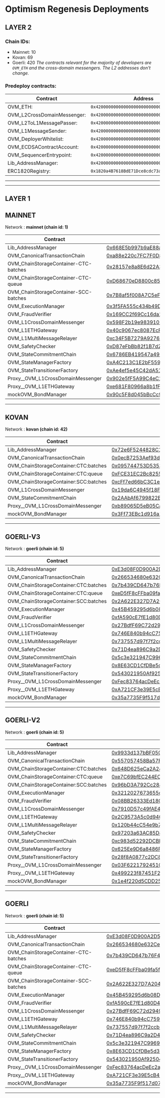 # Optimism Regenesis Deployments
## LAYER 2

### Chain IDs:
- Mainnet: 10
- Kovan: 69
- Goerli: 420
*The contracts relevant for the majority of developers are `OVM_ETH` and the cross-domain messengers. The L2 addresses don't change.*

### Predeploy contracts:
|Contract|Address|
|--|--|
|OVM_ETH: | `0x4200000000000000000000000000000000000006`
|OVM_L2CrossDomainMessenger: | `0x4200000000000000000000000000000000000007`
|OVM_L2ToL1MessagePasser: | `0x4200000000000000000000000000000000000000`
|OVM_L1MessageSender: | `0x4200000000000000000000000000000000000001`
|OVM_DeployerWhitelist: | `0x4200000000000000000000000000000000000002`
|OVM_ECDSAContractAccount: | `0x4200000000000000000000000000000000000003`
|OVM_SequencerEntrypoint: | `0x4200000000000000000000000000000000000005`
|Lib_AddressManager: | `0x4200000000000000000000000000000000000008`
|ERC1820Registry: | `0x1820a4B7618BdE71Dce8cdc73aAB6C95905faD24`

---
---

## LAYER 1

## MAINNET

Network : __mainnet (chain id: 1)__

|Contract|Address|
|--|--|
|Lib_AddressManager|[0x668E5b997b9aE88a56cd40409119d4Db9e6d752E](https://etherscan.io/address/0x668E5b997b9aE88a56cd40409119d4Db9e6d752E)|
|OVM_CanonicalTransactionChain|[0xa88e220c7FC7F0D845D2624a5dF1DfD6874B9a44](https://etherscan.io/address/0xa88e220c7FC7F0D845D2624a5dF1DfD6874B9a44)|
|OVM_ChainStorageContainer-CTC-batches|[0x28157e8a8E6d22A367c63Ad61dD56d9E6bDCE905](https://etherscan.io/address/0x28157e8a8E6d22A367c63Ad61dD56d9E6bDCE905)|
|OVM_ChainStorageContainer-CTC-queue|[0xD68670eD8800c856613FD3e4C55539A2Ff53cCb3](https://etherscan.io/address/0xD68670eD8800c856613FD3e4C55539A2Ff53cCb3)|
|OVM_ChainStorageContainer-SCC-batches|[0x7B8af5f008A7C5eFD319e68Fd5C9A68008519Caf](https://etherscan.io/address/0x7B8af5f008A7C5eFD319e68Fd5C9A68008519Caf)|
|OVM_ExecutionManager|[0x3f5FA555c434b49D946042955013966Fd108DaC3](https://etherscan.io/address/0x3f5FA555c434b49D946042955013966Fd108DaC3)|
|OVM_FraudVerifier|[0x169CC2f69Cc16da17B71Df2dce6161ef57991bB9](https://etherscan.io/address/0x169CC2f69Cc16da17B71Df2dce6161ef57991bB9)|
|OVM_L1CrossDomainMessenger|[0x598F2b19e983910529affAb7D219724a019339CC](https://etherscan.io/address/0x598F2b19e983910529affAb7D219724a019339CC)|
|OVM_L1ETHGateway|[0x40c9067ec8087EcF101FC10d2673636955b81A32](https://etherscan.io/address/0x40c9067ec8087EcF101FC10d2673636955b81A32)|
|OVM_L1MultiMessageRelayer|[0xc34F5B7279A9276A9D02491c59630fa725B7c36B](https://etherscan.io/address/0xc34F5B7279A9276A9D02491c59630fa725B7c36B)|
|OVM_SafetyChecker|[0xD87eFbBb82f1B7d25469641ee2E0E513f144394C](https://etherscan.io/address/0xD87eFbBb82f1B7d25469641ee2E0E513f144394C)|
|OVM_StateCommitmentChain|[0x6786EB419547a4902d285F70c6acDbC9AefAdB6F](https://etherscan.io/address/0x6786EB419547a4902d285F70c6acDbC9AefAdB6F)|
|OVM_StateManagerFactory|[0xA4C213C1E2bF5594baB0BCdF071ed5B0E946b19e](https://etherscan.io/address/0xA4C213C1E2bF5594baB0BCdF071ed5B0E946b19e)|
|OVM_StateTransitionerFactory|[0xAe4ef5e45C42dA513d2B48E184B64A05c18d8154](https://etherscan.io/address/0xAe4ef5e45C42dA513d2B48E184B64A05c18d8154)|
|Proxy__OVM_L1CrossDomainMessenger|[0x902e5fF5A99C4eC1C21bbab089fdabE32EF0A5DF](https://etherscan.io/address/0x902e5fF5A99C4eC1C21bbab089fdabE32EF0A5DF)|
|Proxy__OVM_L1ETHGateway|[0xe681F80966a8b1fFadECf8068bD6F99034791c95](https://etherscan.io/address/0xe681F80966a8b1fFadECf8068bD6F99034791c95)|
|mockOVM_BondManager|[0x90c5F8d045bBcCc99d907f30E8707F06D95d065b](https://etherscan.io/address/0x90c5F8d045bBcCc99d907f30E8707F06D95d065b)|
---
## KOVAN

Network : __kovan (chain id: 42)__

|Contract|Address|
|--|--|
|Lib_AddressManager|[0x72e6F5244828C10737cbC9659378B207246D26B2](https://kovan.etherscan.io/address/0x72e6F5244828C10737cbC9659378B207246D26B2)|
|OVM_CanonicalTransactionChain|[0x0ecB7253Aef93dD936E2a9BCEb49bc2fA683Ee65](https://kovan.etherscan.io/address/0x0ecB7253Aef93dD936E2a9BCEb49bc2fA683Ee65)|
|OVM_ChainStorageContainer:CTC:batches|[0x095744753D5353C1FC43EFb1ab81D06f3e2F4630](https://kovan.etherscan.io/address/0x095744753D5353C1FC43EFb1ab81D06f3e2F4630)|
|OVM_ChainStorageContainer:CTC:queue|[0xFCE31EC2Bc82553FaA4A9a6DF36c9b0DFDAdD4B8](https://kovan.etherscan.io/address/0xFCE31EC2Bc82553FaA4A9a6DF36c9b0DFDAdD4B8)|
|OVM_ChainStorageContainer:SCC:batches|[0xcFf7ed66bC3C1eA64c6394FEBb2408D16c6cBC5E](https://kovan.etherscan.io/address/0xcFf7ed66bC3C1eA64c6394FEBb2408D16c6cBC5E)|
|OVM_L1CrossDomainMessenger|[0x19da6C4945f18F5E720054FECC50D6b5E015bd40](https://kovan.etherscan.io/address/0x19da6C4945f18F5E720054FECC50D6b5E015bd40)|
|OVM_StateCommitmentChain|[0x2AAbAf6799822Efc77865401E05CE02897ecf520](https://kovan.etherscan.io/address/0x2AAbAf6799822Efc77865401E05CE02897ecf520)|
|Proxy__OVM_L1CrossDomainMessenger|[0xb89065D5eB05Cac554FDB11fC764C679b4202322](https://kovan.etherscan.io/address/0xb89065D5eB05Cac554FDB11fC764C679b4202322)|
|mockOVM_BondManager|[0x3Ff73EBc1d916a1A976521160ad92dFDF6a06d1f](https://kovan.etherscan.io/address/0x3Ff73EBc1d916a1A976521160ad92dFDF6a06d1f)|
---
## GOERLI-V3

Network : __goerli (chain id: 5)__

|Contract|Address|
|--|--|
|Lib_AddressManager|[0xE3d08F0D900A2D53cB794cf82d7127764BcC3092](https://goerli.etherscan.io/address/0xE3d08F0D900A2D53cB794cf82d7127764BcC3092)|
|OVM_CanonicalTransactionChain|[0x266534680e632Ce9425d8E5a991C43B3531C7818](https://goerli.etherscan.io/address/0x266534680e632Ce9425d8E5a991C43B3531C7818)|
|OVM_ChainStorageContainer:CTC:batches|[0x7b439CD647b76F45252858C19093a53b4c5FD4B4](https://goerli.etherscan.io/address/0x7b439CD647b76F45252858C19093a53b4c5FD4B4)|
|OVM_ChainStorageContainer:CTC:queue|[0xeD5fF8cFFba09fa5fF3104a63bA321733c4553d9](https://goerli.etherscan.io/address/0xeD5fF8cFFba09fa5fF3104a63bA321733c4553d9)|
|OVM_ChainStorageContainer:SCC:batches|[0x2A622E327D7A204b39355202d41BD9B752C8df54](https://goerli.etherscan.io/address/0x2A622E327D7A204b39355202d41BD9B752C8df54)|
|OVM_ExecutionManager|[0x45B459295d6b08D7dA3B9daae541D5F75E1CF818](https://goerli.etherscan.io/address/0x45B459295d6b08D7dA3B9daae541D5F75E1CF818)|
|OVM_FraudVerifier|[0xfA590cE7fE1d80D4b286e23f3f6e9f9357D6A90b](https://goerli.etherscan.io/address/0xfA590cE7fE1d80D4b286e23f3f6e9f9357D6A90b)|
|OVM_L1CrossDomainMessenger|[0x27BdfF69C72d29493bfD2152DbE28657f8Ddd5df](https://goerli.etherscan.io/address/0x27BdfF69C72d29493bfD2152DbE28657f8Ddd5df)|
|OVM_L1ETHGateway|[0x746E840b94cC75921D1cb620b83CFd0C658B2852](https://goerli.etherscan.io/address/0x746E840b94cC75921D1cb620b83CFd0C658B2852)|
|OVM_L1MultiMessageRelayer|[0x737557d97f7f2ccb0263C4b55f0D735D52c2D385](https://goerli.etherscan.io/address/0x737557d97f7f2ccb0263C4b55f0D735D52c2D385)|
|OVM_SafetyChecker|[0x71D4ea896C9a2D4a973CC5c7E347B6707691ECa0](https://goerli.etherscan.io/address/0x71D4ea896C9a2D4a973CC5c7E347B6707691ECa0)|
|OVM_StateCommitmentChain|[0x5c3e321947C99698027108351ee736823Bd157D8](https://goerli.etherscan.io/address/0x5c3e321947C99698027108351ee736823Bd157D8)|
|OVM_StateManagerFactory|[0x8E63CD1CfDBe5d34a7a91B97E0A2AeA23D0e585D](https://goerli.etherscan.io/address/0x8E63CD1CfDBe5d34a7a91B97E0A2AeA23D0e585D)|
|OVM_StateTransitionerFactory|[0x543021950Af9250443EEdc681755e0bdBd3Fc81d](https://goerli.etherscan.io/address/0x543021950Af9250443EEdc681755e0bdBd3Fc81d)|
|Proxy__OVM_L1CrossDomainMessenger|[0xFec83764acDeEc2ac338d4cc1f12bBE3cCDf551E](https://goerli.etherscan.io/address/0xFec83764acDeEc2ac338d4cc1f12bBE3cCDf551E)|
|Proxy__OVM_L1ETHGateway|[0xA721CF3e39E5cB4CfEEc0e32EE05B3D05AA9aE39](https://goerli.etherscan.io/address/0xA721CF3e39E5cB4CfEEc0e32EE05B3D05AA9aE39)|
|mockOVM_BondManager|[0x35a7735F9f517d071d5cFf89D11Ab4488bc5Df8C](https://goerli.etherscan.io/address/0x35a7735F9f517d071d5cFf89D11Ab4488bc5Df8C)|
---
## GOERLI-V2

Network : __goerli (chain id: 5)__

|Contract|Address|
|--|--|
|Lib_AddressManager|[0x9933d137bBF050Cf3D7555fE1beC91eF698814e5](https://goerli.etherscan.io/address/0x9933d137bBF050Cf3D7555fE1beC91eF698814e5)|
|OVM_CanonicalTransactionChain|[0x557057458Ba57F03e3191ddA69118DFe42a7295d](https://goerli.etherscan.io/address/0x557057458Ba57F03e3191ddA69118DFe42a7295d)|
|OVM_ChainStorageContainer:CTC:batches|[0x648D625eCa2A2491547d2D702e21070675518E4a](https://goerli.etherscan.io/address/0x648D625eCa2A2491547d2D702e21070675518E4a)|
|OVM_ChainStorageContainer:CTC:queue|[0xe7C69bfEC244EC659871E5685fc17D86eaFB8305](https://goerli.etherscan.io/address/0xe7C69bfEC244EC659871E5685fc17D86eaFB8305)|
|OVM_ChainStorageContainer:SCC:batches|[0x96bD3A792Cc288C51C55A33BC8089026c7009bfd](https://goerli.etherscan.io/address/0x96bD3A792Cc288C51C55A33BC8089026c7009bfd)|
|OVM_ExecutionManager|[0x3212027673655d3047c13139e3233ccd4A78417c](https://goerli.etherscan.io/address/0x3212027673655d3047c13139e3233ccd4A78417c)|
|OVM_FraudVerifier|[0x08BB26333Ed18CcF632e2d68DdC9B5aFfb2EE687](https://goerli.etherscan.io/address/0x08BB26333Ed18CcF632e2d68DdC9B5aFfb2EE687)|
|OVM_L1CrossDomainMessenger|[0x7910D57c49fAE4F7c896A6cd185aB1e6196D8161](https://goerli.etherscan.io/address/0x7910D57c49fAE4F7c896A6cd185aB1e6196D8161)|
|OVM_L1ETHGateway|[0x2C9573A5c0d94075601dB745255645FE5D2e5f7C](https://goerli.etherscan.io/address/0x2C9573A5c0d94075601dB745255645FE5D2e5f7C)|
|OVM_L1MultiMessageRelayer|[0x120b44cC54e9b7E79b3583BE6B797D36DF9fD90a](https://goerli.etherscan.io/address/0x120b44cC54e9b7E79b3583BE6B797D36DF9fD90a)|
|OVM_SafetyChecker|[0x97203a63AC85D811b75575bc5F7Ddc414548B287](https://goerli.etherscan.io/address/0x97203a63AC85D811b75575bc5F7Ddc414548B287)|
|OVM_StateCommitmentChain|[0xc983d52292DCBBEE53a0730C6A3EEb61c6F19129](https://goerli.etherscan.io/address/0xc983d52292DCBBEE53a0730C6A3EEb61c6F19129)|
|OVM_StateManagerFactory|[0x625Ee9D6a8486FDc0c70b1793F37d368f4698014](https://goerli.etherscan.io/address/0x625Ee9D6a8486FDc0c70b1793F37d368f4698014)|
|OVM_StateTransitionerFactory|[0x28f8A0877c2DC85b3Aa269bD772CaCc6e92D7371](https://goerli.etherscan.io/address/0x28f8A0877c2DC85b3Aa269bD772CaCc6e92D7371)|
|Proxy__OVM_L1CrossDomainMessenger|[0x03F6221792451CAD23dF17fF4D702bF93978a9b3](https://goerli.etherscan.io/address/0x03F6221792451CAD23dF17fF4D702bF93978a9b3)|
|Proxy__OVM_L1ETHGateway|[0x499223f87451F2dcC638c506ff7549838A3ee00e](https://goerli.etherscan.io/address/0x499223f87451F2dcC638c506ff7549838A3ee00e)|
|mockOVM_BondManager|[0x1e4f220d5CDD25e2C0E60e0B2f56a7CCC25719C1](https://goerli.etherscan.io/address/0x1e4f220d5CDD25e2C0E60e0B2f56a7CCC25719C1)|
---
## GOERLI

Network : __goerli (chain id: 5)__

|Contract|Address|
|--|--|
|Lib_AddressManager|[0xE3d08F0D900A2D53cB794cf82d7127764BcC3092](https://goerli.etherscan.io/address/0xE3d08F0D900A2D53cB794cf82d7127764BcC3092)|
|OVM_CanonicalTransactionChain|[0x266534680e632Ce9425d8E5a991C43B3531C7818](https://goerli.etherscan.io/address/0x266534680e632Ce9425d8E5a991C43B3531C7818)|
|OVM_ChainStorageContainer-CTC-batches|[0x7b439CD647b76F45252858C19093a53b4c5FD4B4](https://goerli.etherscan.io/address/0x7b439CD647b76F45252858C19093a53b4c5FD4B4)|
|OVM_ChainStorageContainer-CTC-queue|[0xeD5fF8cFFba09fa5fF3104a63bA321733c4553d9](https://goerli.etherscan.io/address/0xeD5fF8cFFba09fa5fF3104a63bA321733c4553d9)|
|OVM_ChainStorageContainer-SCC-batches|[0x2A622E327D7A204b39355202d41BD9B752C8df54](https://goerli.etherscan.io/address/0x2A622E327D7A204b39355202d41BD9B752C8df54)|
|OVM_ExecutionManager|[0x45B459295d6b08D7dA3B9daae541D5F75E1CF818](https://goerli.etherscan.io/address/0x45B459295d6b08D7dA3B9daae541D5F75E1CF818)|
|OVM_FraudVerifier|[0xfA590cE7fE1d80D4b286e23f3f6e9f9357D6A90b](https://goerli.etherscan.io/address/0xfA590cE7fE1d80D4b286e23f3f6e9f9357D6A90b)|
|OVM_L1CrossDomainMessenger|[0x27BdfF69C72d29493bfD2152DbE28657f8Ddd5df](https://goerli.etherscan.io/address/0x27BdfF69C72d29493bfD2152DbE28657f8Ddd5df)|
|OVM_L1ETHGateway|[0x746E840b94cC75921D1cb620b83CFd0C658B2852](https://goerli.etherscan.io/address/0x746E840b94cC75921D1cb620b83CFd0C658B2852)|
|OVM_L1MultiMessageRelayer|[0x737557d97f7f2ccb0263C4b55f0D735D52c2D385](https://goerli.etherscan.io/address/0x737557d97f7f2ccb0263C4b55f0D735D52c2D385)|
|OVM_SafetyChecker|[0x71D4ea896C9a2D4a973CC5c7E347B6707691ECa0](https://goerli.etherscan.io/address/0x71D4ea896C9a2D4a973CC5c7E347B6707691ECa0)|
|OVM_StateCommitmentChain|[0x5c3e321947C99698027108351ee736823Bd157D8](https://goerli.etherscan.io/address/0x5c3e321947C99698027108351ee736823Bd157D8)|
|OVM_StateManagerFactory|[0x8E63CD1CfDBe5d34a7a91B97E0A2AeA23D0e585D](https://goerli.etherscan.io/address/0x8E63CD1CfDBe5d34a7a91B97E0A2AeA23D0e585D)|
|OVM_StateTransitionerFactory|[0x543021950Af9250443EEdc681755e0bdBd3Fc81d](https://goerli.etherscan.io/address/0x543021950Af9250443EEdc681755e0bdBd3Fc81d)|
|Proxy__OVM_L1CrossDomainMessenger|[0xFec83764acDeEc2ac338d4cc1f12bBE3cCDf551E](https://goerli.etherscan.io/address/0xFec83764acDeEc2ac338d4cc1f12bBE3cCDf551E)|
|Proxy__OVM_L1ETHGateway|[0xA721CF3e39E5cB4CfEEc0e32EE05B3D05AA9aE39](https://goerli.etherscan.io/address/0xA721CF3e39E5cB4CfEEc0e32EE05B3D05AA9aE39)|
|mockOVM_BondManager|[0x35a7735F9f517d071d5cFf89D11Ab4488bc5Df8C](https://goerli.etherscan.io/address/0x35a7735F9f517d071d5cFf89D11Ab4488bc5Df8C)|
---
